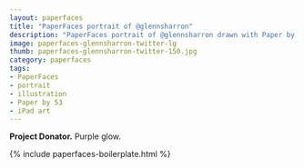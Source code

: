 ```yaml
---
layout: paperfaces
title: "PaperFaces portrait of @glennsharron"
description: "PaperFaces portrait of @glennsharron drawn with Paper by 53 on an iPad."
image: paperfaces-glennsharron-twitter-lg
thumb: paperfaces-glennsharron-twitter-150.jpg
category: paperfaces
tags: 
- PaperFaces
- portrait
- illustration
- Paper by 53
- iPad art
---
```


**Project Donator.** Purple glow. 

{% include paperfaces-boilerplate.html %}
